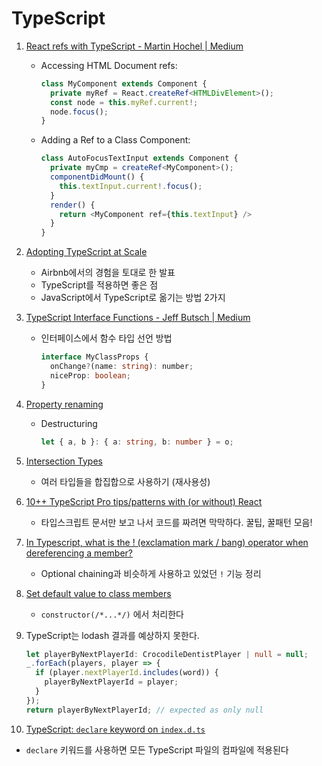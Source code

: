 # TypeScript

1. [React refs with TypeScript - Martin Hochel | Medium](https://medium.com/@martin_hotell/react-refs-with-typescript-a32d56c4d315)

   - Accessing HTML Document refs:

     ```typescript
     class MyComponent extends Component {
       private myRef = React.createRef<HTMLDivElement>();
       const node = this.myRef.current!;
       node.focus();
     }
     ```

   - Adding a Ref to a Class Component:

     ```typescript
     class AutoFocusTextInput extends Component {
       private myCmp = createRef<MyComponent>();
       componentDidMount() {
         this.textInput.current!.focus();
       }
       render() {
         return <MyComponent ref={this.textInput} />
       }
     }
     ```
   
2. [Adopting TypeScript at Scale](https://www.youtube.com/watch?v=P-J9Eg7hJwE)

   - Airbnb에서의 경험을 토대로 한 발표
   - TypeScript를 적용하면 좋은 점
   - JavaScript에서 TypeScript로 옮기는 방법 2가지
   
3. [TypeScript Interface Functions - Jeff Butsch | Medium](https://medium.com/@jeffbutsch/typescript-interface-functions-c691a108e3f1)

   - 인터페이스에서 함수 타입 선언 방법

      ```typescript
      interface MyClassProps {
        onChange?(name: string): number;
        niceProp: boolean;
      }
      ```

4. [Property renaming](http://www.typescriptlang.org/docs/handbook/variable-declarations.html#property-renaming)

   - Destructuring

      ```typescript
      let { a, b }: { a: string, b: number } = o;
      ```

5. [Intersection Types](https://www.typescriptlang.org/docs/handbook/advanced-types.html#intersection-types)

   - 여러 타입들을 합집합으로 사용하기 (재사용성)

6. [10++ TypeScript Pro tips/patterns with (or without) React](https://medium.com/@martin_hotell/10-typescript-pro-tips-patterns-with-or-without-react-5799488d6680)

   - 타입스크립트 문서만 보고 나서 코드를 짜려면 막막하다. 꿀팁, 꿀패턴 모음!
   
7. [In Typescript, what is the ! (exclamation mark / bang) operator when dereferencing a member?](https://stackoverflow.com/a/42274019/5722210)

   - Optional chaining과 비슷하게 사용하고 있었던 `!` 기능 정리
   
8. [Set default value to class members](https://stackoverflow.com/questions/49434944/typescript-set-default-value-for-class-members/49435240)

   - `constructor(/*...*/)` 에서 처리한다

9. TypeScript는 lodash 결과를 예상하지 못한다.

   ```typescript
   let playerByNextPlayerId: CrocodileDentistPlayer | null = null;
   _.forEach(players, player => {
     if (player.nextPlayerId.includes(word)) {
       playerByNextPlayerId = player;
     }
   });
   return playerByNextPlayerId;	// expected as only null
   ```
   
10. [TypeScript: `declare` keyword on `index.d.ts`](https://github.com/prettier/prettier/issues/2567#issuecomment-319279639)

   - `declare` 키워드를 사용하면 모든 TypeScript 파일의 컴파일에 적용된다

